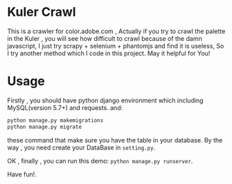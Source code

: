 # Kuler Crawl
This is a crawler for color.adobe.com , Actually if you try to crawl the palette in the Kuler , you will see how difficult to crawl because of the damn javascript, I just try scrapy + selenium + phantomjs and find it is useless, So I try another method which I code in this project. May it helpful for You!

# Usage
Firstly , you should have python django environment which including MySQL(version 5.7+) and requests. and:
```py
python manage.py makemigrations
python manage.py migrate
```
these command that make sure you have the table in your database. By the way , you need create your DataBase in `setting.py`.

OK , finally , you can run this demo: `python manage.py runserver`.


Have fun!.